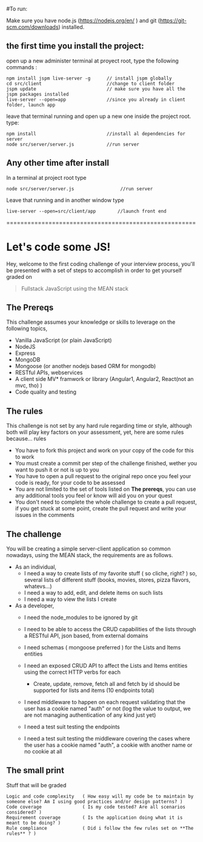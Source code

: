 #To run:

Make sure you have node.js (https://nodejs.org/en/ ) and git (https://git-scm.com/downloads) installed.

## the first time you install the project:

open up a new administer terminal at proyect root, type the following commands  :

    npm install jspm live-server -g      // install jspm globally  
    cd src/client                        //change to client folder
    jspm update                          // make sure you have all the jspm packages installed
    live-server --open=app               //since you already in client folder, launch app

leave that terminal running and open up a new one inside the project root. type:

    npm install                          //install al dependencies for server
    node src/server/server.js            //run server 

## Any other time after install

In a terminal at project root type

    node src/server/server.js                 //run server
    
Leave that running and in another window type
    
    live-server --open=src/client/app        //launch front end
    


    






======================================================

# Let's code some JS!

Hey, welcome to the first coding challenge of your interview process, you'll be presented with a set of steps to accomplish in order to get yourself graded on

> Fullstack JavaScript using the MEAN stack

## The Prereqs
This challenge assumes your knowledge or skills to leverage on the following topics,

  - Vanilla JavaScript (or plain JavaScript)
  - NodeJS
  - Express
  - MongoDB
  - Mongoose (or another nodejs based ORM for mongodb)
  - RESTful APIs, webservices
  - A client side MV* framwork or library (Angular1, Angular2, React(not an mvc, tho) )
  - Code quality and testing

## The rules

This challenge is not set by any hard rule regarding time or style, although both will play key factors on your assessment, yet, here are some rules because... rules

  * You have to fork this project and work on your copy of the code for this to work
  * You must create a commit per step of the challenge finished, wether you want to push it or not is up to you
  * You have to open a pull request to the original repo once you feel your code is ready, for your code to be assessed
  * You are not limited to the set of tools listed on **The prereqs**, you can use any additional tools you feel or know will aid you on your quest
  * You don't need to complete the whole challenge to create a pull request, if you get stuck at some point, create the pull request and write your issues in the comments

## The challenge

You will be creating a simple server-client application so common nowadays, using the MEAN stack, the requirements are as follows.

  - As an individual,
    - I need a way to create lists of my favorite stuff ( so cliche, right? ) so, several lists of different stuff (books, movies, stores, pizza flavors, whatevs...)
    - I need a way to add, edit, and delete items on such lists
    - I need a way to view the lists I create
  - As a developer,
    - I need the node_modules to be ignored by git
    - I need to be able to access the CRUD capabilities of the lists through a RESTful API, json based, from external domains
    - I need schemas ( mongoose preferred ) for the Lists and Items entities
    - I need an exposed CRUD API to affect the Lists and Items entities using the correct HTTP verbs for each
      - Create, update, remove, fetch all and fetch by id should be supported for lists and items (10 endpoints total)
    - I need middleware to happen on each request validating that the user has a cookie named "auth" or not (log the value to output, we are not managing authentication of any kind just yet)

    - I need a test suit testing the endpoints
    - I need a test suit testing the middleware covering the cases where the user has a cookie named "auth", a cookie with another name or no cookie at all


## The small print

Stuff that will be graded

    Logic and code complexity   ( How easy will my code be to maintain by someone else? Am I using good practices and/or design patterns? )
    Code coverage               ( Is my code tested? Are all scenarios considered? )
    Requirement coverage        ( Is the application doing what it is meant to be doing? )
    Rule compliance             ( Did i follow the few rules set on **The rules** ? )
